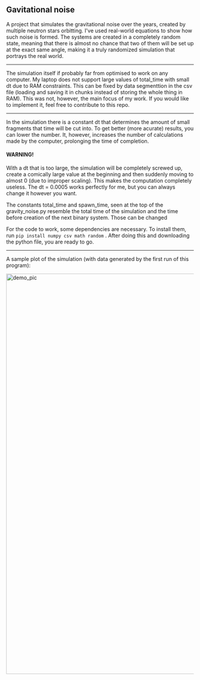 ## Gavitational noise

A project that simulates the gravitational noise over the years, created by multiple neutron stars orbitting. I've used real-world equations to show how such noise is formed. The systems are created in a completely random state, meaning that there is almost no chance that two of them will be set up at the exact same angle, making it a truly randomized simulation that portrays the real world.

---

The simulation itself if probably far from optimised to work on any computer. My laptop does not support large values of total_time with small dt due to RAM constraints. This can be fixed by data segmenttion in the csv file (loading and saving it in chunks instead of storing the whole thing in RAM). This was not, however, the main focus of my work. If you would like to implement it, feel free to contribute to this repo.

---

In the simulation there is a constant dt that determines the amount of small fragments that time will be cut into. To get better (more acurate) results, you can lower the number. It, however, increases the number of calculations made by the computer, prolonging the time of completion. 

#### WARNING!

With a dt that is too large, the simulation will be completely screwed up, create a comically large value at the beginning and then suddenly moving to almost 0 (due to improper scaling). This makes the computation completely useless. The dt = 0.0005 works perfectly for me, but you can always change it however you want.

The constants total_time and spawn_time, seen at the top of the gravity_noise.py resemble the total time of the simulation and the time before creation of the next binary system. Those can be changed

For the code to work, some dependencies are necessary. To install them, run  `pip install numpy csv math random` . After doing this and downloading the python file, you are ready to go.

---

A sample plot of the simulation (with data generated by the first run of this program):

<img width="1916" height="1073" alt="demo_pic" src="https://github.com/user-attachments/assets/5bf94b41-e91d-4a69-a233-c2337377d6d7" />
